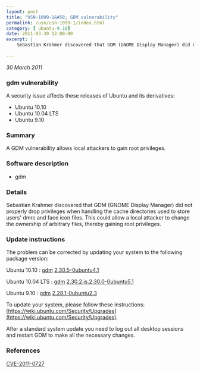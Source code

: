 ```yaml
---
layout: post
title: "USN-1099-1&#58; GDM vulnerability"
permalink: /usn/usn-1099-1/index.html
category: [ ubuntu-9.10]
date: 2011-03-30 12:00:00
excerpt: |
    Sebastian Krahmer discovered that GDM (GNOME Display Manager) did not properly drop privileges when handling the cache directories used to store users&#39; dmrc and face icon files. This could allow a local attacker to change the ownership of arbitrary files, thereby gaining root privileges. 
    
--- 
```

 
 

*30 March 2011*

### gdm vulnerability

A security issue affects these releases of Ubuntu and its derivatives:

* Ubuntu 10.10
* Ubuntu 10.04 LTS
* Ubuntu 9.10

### Summary

A GDM vulnerability allows local attackers to gain root privileges. 

### Software description

* gdm 

### Details

Sebastian Krahmer discovered that GDM (GNOME Display Manager) did not properly drop privileges when handling the cache directories used to store users&#39; dmrc and face icon files. This could allow a local attacker to change the ownership of arbitrary files, thereby gaining root privileges. 

### Update instructions

The problem can be corrected by updating your system to the following package version:

Ubuntu 10.10
 : [gdm](https://launchpad.net/ubuntu/+source/gdm) <span> [2.30.5-0ubuntu4.1](https://launchpad.net/ubuntu/+source/gdm/2.30.5-0ubuntu4.1) </span> 

Ubuntu 10.04 LTS
 : [gdm](https://launchpad.net/ubuntu/+source/gdm) <span> [2.30.2.is.2.30.0-0ubuntu5.1](https://launchpad.net/ubuntu/+source/gdm/2.30.2.is.2.30.0-0ubuntu5.1) </span> 

Ubuntu 9.10
 : [gdm](https://launchpad.net/ubuntu/+source/gdm) <span> [2.28.1-0ubuntu2.3](https://launchpad.net/ubuntu/+source/gdm/2.28.1-0ubuntu2.3) </span> 

To update your system, please follow these instructions: [https://wiki.ubuntu.com/Security/Upgrades](https://wiki.ubuntu.com/Security/Upgrades).

After a standard system update you need to log out all desktop sessions and restart GDM to make all the necessary changes. 

### References

 
 [CVE-2011-0727](http://people.ubuntu.com/~ubuntu-security/cve/CVE-2011-0727)
 


